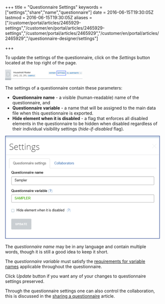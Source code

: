 ﻿+++
title = "Questionnaire Settings"
keywords = ["settings","share","name","questionnaire"]
date = 2016-06-15T19:30:05Z
lastmod = 2016-06-15T19:30:05Z
aliases = ["/customer/portal/articles/2465929-settings","/customer/en/portal/articles/2465929-settings","/customer/portal/articles/2465929","/customer/en/portal/articles/2465929","/questionnaire-designer/settings"]

+++

To update the settings of the questionnaire, click on the *Settings*
button located at the top right of the page.

<img src="images/settings-button.png" width=50%>

The settings of a questionnaire contain these parameters:

- **Questionnaire name** - a visible (human-readable) name of the questionnaire, and
- **Questionnaire variable** - a name that will be assigned to the
main data file when this questionnaire is exported.
- **Hide element when it is disabled** - a flag that enforces all
disabled elements in the questionnaire to be hidden when disabled
regardless of their individual visibility settings (*hide-if-disabled*
flag).

<img src="images/questionnaire-settings.png">

The *questionnaire name* may be in any language and contain multiple
words, though it is still a good idea to keep it short.

The *questionnaire variable* must satisfy the [requirements for variable
names](/questionnaire-designer/components/variable-names/) applicable 
throughout the questionnaire.

Click *Update* button if you want any of your changes to questionnaire 
settings preserved.

Through the questionnaire settings one can also control the collaboration,
this is discussed in the 
[sharing a questionnaire](/questionnaire-designer/interface/share-questionnaire/)
article.